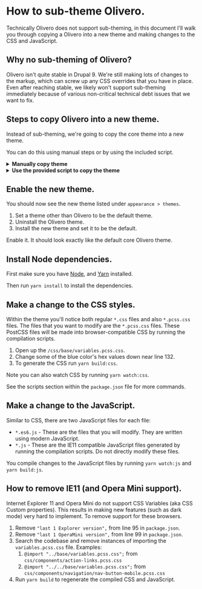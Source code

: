 # How to sub-theme Olivero.
Technically Olivero does not support sub-theming, in this document I'll walk you through copying a Olivero into a new theme and making changes to the CSS and JavaScript.

## Why no sub-theming of Olivero?
Olivero isn't quite stable in Drupal 9. We're still making lots of changes to the markup, which can screw up any CSS overrides that you have in place. Even after reaching stable, we likely won't support sub-theming immediately because of various non-critical technical debt issues that we want to fix.

## Steps to copy Olivero into a new theme.
Instead of sub-theming, we're going to copy the core theme into a new theme.

You can do this using manual steps or by using the included script.

<details>
 <summary><strong>Manually copy theme</strong></summary>

   ### Copy the theme directory.

   1. Copy the `/core/themes/olivero` directory into the `/themes/` directory.
   2. Rename the files in the new theme.
      1. Change the directory name from `olivero` to the new theme name (in these example, we'll use `coco`). So rename the `olivero` directory to `coco` (Coco is my dogs name).
      2. Rename the `olivero.info.yml` file to `coco.info.yml`
      3. Rename `olivero.breakpoints.yml` file to `coco.breakpoints.yml`
      4. Rename `olivero.libraries.yml` file to `coco.libraries.yml`
      5. Rename `olivero.theme` file to `coco.theme`
      6. Rename all of the `olivero` config within the theme's `config` directory to `coco`. For example, rename `block.block.olivero_account_menu.yml` to `block.block.coco_account_menu.yml`. There are a number of files in there to rename.
      7. Rename `/src/OliveroPreRender.php` to `/src/CocoPreRender.php`.
   3. Do a global search and replace for the name. When you search and replace, be case-sensitive
      1. Search and replace `Olivero` with `Coco`.
      2. Search and replace `olivero` with `coco`.


   ### Copy the CSS and JavaScript compilation scripts.
   Copy all of the files this repository into the new theme. These scripts will enable you to make change in the source files and have them compile down to regular CSS and JS.

   The most important files are:

   * `package.json` file
   * `yarn.lock` file
   * `scripts/` directory - this contains the CSS and JS compilation scripts.

</details>

<details>
 <summary><strong>Use the provided script to copy the theme</strong></summary>

1. Copy this repository into the Drupal's `/themes/` directory.
2. Rename this directory into the your themes name.
3. Use the terminal to `cd` into the theme's directory.
4. run `sh ./build.sh` to start the process to generate the theme.
5. Enter the name of the theme when prompted (example: `Mytheme`).
 </details>

## Enable the new theme.
You should now see the new theme listed under `appearance > themes`.
1. Set a theme other than Olivero to be the default theme.
2. Uninstall the Olivero theme.
3. Install the new theme and set it to be the default.

Enable it. It should look exactly like the default core Olivero theme.

## Install Node dependencies.
First make sure you have [Node](https://nodejs.org/en/download/), and [Yarn](https://classic.yarnpkg.com/en/docs/install/) installed.

Then run `yarn install` to install the dependencies.

## Make a change to the CSS styles.
Within the theme you'll notice both regular `*.css` files and also `*.pcss.css` files. The files that you want to modify are the `*.pcss.css` files. These PostCSS files will be made into browser-compatible CSS by running the compilation scripts.

1. Open up the `/css/base/variables.pcss.css`.
2. Change some of the blue color's hex values down near line 132.
3. To generate the CSS run `yarn build:css`.

Note you can also watch CSS by running `yarn watch:css`.

See the scripts section within the `package.json` file for more commands.

## Make a change to the JavaScript.
Similar to CSS, there are two JavaScript files for each file:

* `*.es6.js` - These are the files that you will modify. They are written using modern JavaScript.
* `*.js` - These are the IE11 compatible JavaScript files generated by running the compilation scripts. Do not directly modify these files.

You compile changes to the JavaScript files by running `yarn watch:js` and `yarn build:js`.

## How to remove IE11 (and Opera Mini support).
Internet Explorer 11 and Opera Mini do not support CSS Variables (aka CSS Custom properties). This results in making new features (such as dark mode) very hard to implement. To remove support for these browsers.

1. Remove `"last 1 Explorer version",` from line 95 in `package.json`.
2. Remove `"last 1 OperaMini version",` from line 99 in `package.json`.
3. Search the codebase and remove instances of importing the `variables.pcss.css` file. Examples:
   1. `@import "../base/variables.pcss.css";` from `css/components/action-links.pcss.css`
   2. `@import "../../base/variables.pcss.css";` from `css/components/navigation/nav-button-mobile.pcss.css`
4. Run `yarn build` to regenerate the compiled CSS and JavaScript.
